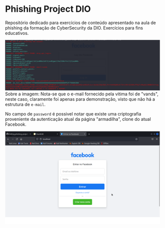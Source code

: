# Phishing Project DIO
Repositório dedicado para exercícios de conteúdo apresentado na aula de phishing da formação de CyberSecurity da DIO. Exercícios para fins educativos.

![Example image](https://raw.githubusercontent.com/Vandrei-rar/phishing-project-dio/main/captura-imagem.png)Sobre a imagem: Nota-se que o e-mail fornecido pela vitima foi de "vands", neste caso, claramente foi apenas para demonstração, visto que não há a estrutura de ``e-mail``.

No campo de ```password``` é possivel notar que existe uma criptografia proveniente da autenticação atual da página "armadilha", clone do atual Facebook.

![Facebook clone demo](https://raw.githubusercontent.com/Vandrei-rar/phishing-project-dio/main/captura.png)
